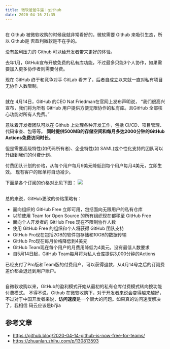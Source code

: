 ```yaml
---
title: 微软爸爸牛逼：github
date: 2020-04-16 21:35
---
```

## 
在 Github 被微软收购的时候我就非常看好的，微软需要 Github 来吸引生态，所以 Github是 否盈利微软是不在乎的。

没有盈利压力的 Github 可以给开发者带来更好的体验。

去年1月，GitHub宣布开放免费的私有库功能，不过最多只能3个人协作，如果需要加入更多协作者则需要付费。

现在 GitHub 终于和竞争对手 GitLab 看齐了，后者自成立以来就一直对私有项目无协作人数限制。

## 
就在 4月14日，GitHub 的CEO Nat Friedman在官网上发布声明说， “我们很高兴宣布，我们将为所有 GitHub 用户提供方便无限协作的私有库。且GitHub 全部核心功能对所有人免费。”

意味着开发者团队可以在 Github 上处理各种开发工作，包括 CI/CD、项目管理、代码审查、包等等。 **同时提供500MB的存储空间和每月多达2000分钟的GitHub Actions免费访问时长。**

但是需要高级特性(如代码所有者)、企业特性(如 SAML)或个性化支持的团队可以升级到我们的付费计划。

付费团队计划的价格，从每个用户每月9美元降低到每个用户每月4美元，立即生效。 现有客户的账单将自动减少。

下面是各个订阅的价格对比见下图：
![](./_image/2020-04-16/2020-04-16-21-51-00.jpg)

## 
总的来说，GitHub更改的价格策略有：

- 面向组织的 GitHub Free 立即可用，包括面向无限用户的私有仓库
- 以前使用 Team for Open Source 的所有组织现在都移至 GitHub Free
- 面向个人开发者的 GitHub Free 现在不限制协作人数
- 使用 GitHub Free 的组织和个人将获得 GitHub 团队支持
- GitHub Pro现在包括2GB的软件包存储和10GB的数据传输
- GitHub Pro现在每月价格降低到4美元
- GitHub Team现在每个用户的月费用降低为4美元，没有最低人数要求
- 自5月14日起，GitHub Team每月将为私人仓库提供3,000分钟的Actions

已经支付了Pro版和Team版的付费用户，可以获得退款，从4月14号之后的订阅费差价都会退还到用户账户。

## 
自微软收购以来，GitHub的盈利模式开始从最初的私有仓库付费模式转向按功能付费模式。
不得不说，Github 在微软收购下，对于开发者来说会变得越来越好，不过对于中国开发者来说，**访问速度**是一个很大的问题。如果真的访问速度解决了，我相信 码云应该是bi'jia
## 参考文章
- https://github.blog/2020-04-14-github-is-now-free-for-teams/
- https://zhuanlan.zhihu.com/p/130813593
